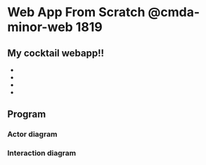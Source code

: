 # Web App From Scratch @cmda-minor-web 1819


## My cocktail webapp!!

* 
* 
* 
* 
## Program

### Actor diagram


### Interaction diagram
<!-- Add a link to your live demo in Github Pages 🌐-->

